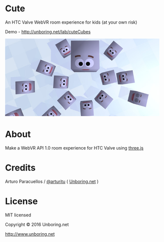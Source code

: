 # Cute
An HTC Valve WebVR room experience for kids (at your own risk)

Demo - http://unboring.net/lab/cuteCubes


[![Cute cubes for HTC Vive](/assets/share.jpg)](http://unboring.net/lab/cuteCubes)
# About

Make a WebVR API 1.0 room experience for HTC Valve using [three.js](http://www.threejs.org)

# Credits

Arturo Paracuellos / [@arturitu](http://twitter.com/arturitu) ( [Unboring.net](http://www.unboring.net) )

License
=======

MIT licensed

Copyright © 2016 Unboring.net

http://www.unboring.net
